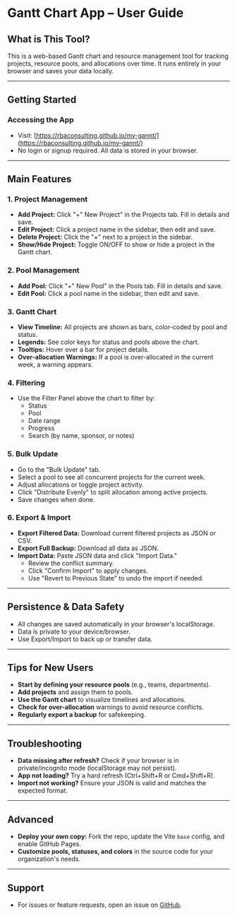 # Gantt Chart App – User Guide

## What is This Tool?
This is a web-based Gantt chart and resource management tool for tracking projects, resource pools, and allocations over time. It runs entirely in your browser and saves your data locally.

---

## Getting Started

### Accessing the App
- Visit: [https://rbaconsulting.github.io/my-gannt/](https://rbaconsulting.github.io/my-gannt/)
- No login or signup required. All data is stored in your browser.

---

## Main Features

### 1. Project Management
- **Add Project:** Click "+" New Project" in the Projects tab. Fill in details and save.
- **Edit Project:** Click a project name in the sidebar, then edit and save.
- **Delete Project:** Click the "×" next to a project in the sidebar.
- **Show/Hide Project:** Toggle ON/OFF to show or hide a project in the Gantt chart.

### 2. Pool Management
- **Add Pool:** Click "+" New Pool" in the Pools tab. Fill in details and save.
- **Edit Pool:** Click a pool name in the sidebar, then edit and save.

### 3. Gantt Chart
- **View Timeline:** All projects are shown as bars, color-coded by pool and status.
- **Legends:** See color keys for status and pools above the chart.
- **Tooltips:** Hover over a bar for project details.
- **Over-allocation Warnings:** If a pool is over-allocated in the current week, a warning appears.

### 4. Filtering
- Use the Filter Panel above the chart to filter by:
  - Status
  - Pool
  - Date range
  - Progress
  - Search (by name, sponsor, or notes)

### 5. Bulk Update
- Go to the "Bulk Update" tab.
- Select a pool to see all concurrent projects for the current week.
- Adjust allocations or toggle project activity.
- Click "Distribute Evenly" to split allocation among active projects.
- Save changes when done.

### 6. Export & Import
- **Export Filtered Data:** Download current filtered projects as JSON or CSV.
- **Export Full Backup:** Download all data as JSON.
- **Import Data:** Paste JSON data and click "Import Data."
  - Review the conflict summary.
  - Click "Confirm Import" to apply changes.
  - Use "Revert to Previous State" to undo the import if needed.

---

## Persistence & Data Safety
- All changes are saved automatically in your browser's localStorage.
- Data is private to your device/browser.
- Use Export/Import to back up or transfer data.

---

## Tips for New Users
- **Start by defining your resource pools** (e.g., teams, departments).
- **Add projects** and assign them to pools.
- **Use the Gantt chart** to visualize timelines and allocations.
- **Check for over-allocation** warnings to avoid resource conflicts.
- **Regularly export a backup** for safekeeping.

---

## Troubleshooting
- **Data missing after refresh?** Check if your browser is in private/incognito mode (localStorage may not persist).
- **App not loading?** Try a hard refresh (Ctrl+Shift+R or Cmd+Shift+R).
- **Import not working?** Ensure your JSON is valid and matches the expected format.

---

## Advanced
- **Deploy your own copy:** Fork the repo, update the Vite `base` config, and enable GitHub Pages.
- **Customize pools, statuses, and colors** in the source code for your organization's needs.

---

## Support
- For issues or feature requests, open an issue on [GitHub](https://github.com/rbaconsulting/my-gannt). 